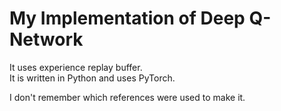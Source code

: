 # My Implementation of Deep Q-Network
It uses experience replay buffer.  
It is written in Python and uses PyTorch.  

I don't remember which references were used to make it.
